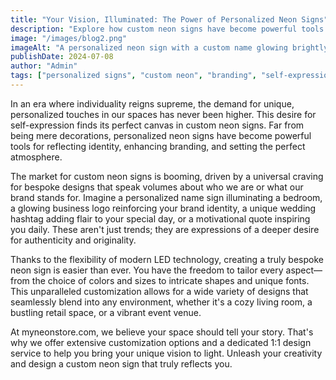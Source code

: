 ```yaml
---
title: "Your Vision, Illuminated: The Power of Personalized Neon Signs"
description: "Explore how custom neon signs have become powerful tools for self-expression, branding, and creating a unique atmosphere in any space, from homes to businesses."
image: "/images/blog2.png"
imageAlt: "A personalized neon sign with a custom name glowing brightly on a bedroom wall, adding a unique and personal touch to the decor."
publishDate: 2024-07-08
author: "Admin"
tags: ["personalized signs", "custom neon", "branding", "self-expression", "quote"]
---
```


In an era where individuality reigns supreme, the demand for unique, personalized touches in our spaces has never been higher. This desire for self-expression finds its perfect canvas in custom neon signs. Far from being mere decorations, personalized neon signs have become powerful tools for reflecting identity, enhancing branding, and setting the perfect atmosphere.

The market for custom neon signs is booming, driven by a universal craving for bespoke designs that speak volumes about who we are or what our brand stands for. Imagine a personalized name sign illuminating a bedroom, a glowing business logo reinforcing your brand identity, a unique wedding hashtag adding flair to your special day, or a motivational quote inspiring you daily. These aren't just trends; they are expressions of a deeper desire for authenticity and originality.

Thanks to the flexibility of modern LED technology, creating a truly bespoke neon sign is easier than ever. You have the freedom to tailor every aspect—from the choice of colors and sizes to intricate shapes and unique fonts. This unparalleled customization allows for a wide variety of designs that seamlessly blend into any environment, whether it's a cozy living room, a bustling retail space, or a vibrant event venue.

At myneonstore.com, we believe your space should tell your story. That's why we offer extensive customization options and a dedicated 1:1 design service to help you bring your unique vision to light. Unleash your creativity and design a custom neon sign that truly reflects you.
